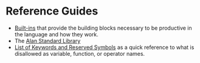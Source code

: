 # Reference Guides

- [Built-ins](./builtins/built_ins.md) that provide the building blocks necessary to be productive in the language and how they work.
- The [Alan Standard Library](https://github.com/alantech/alan/tree/main/std)
- [List of Keywords and Reserved Symbols](./keywords.md) as a quick reference to what is disallowed as variable, function, or operator names.